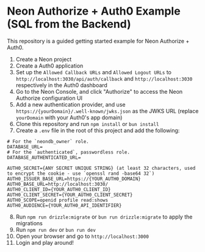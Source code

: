 # Neon Authorize + Auth0 Example (SQL from the Backend)

This repository is a guided getting started example for Neon Authorize + Auth0.

1. Create a Neon project
2. Create a Auth0 application
3. Set up the `Allowed Callback URLs` and `Allowed Logout URLs` to `http://localhost:3030/api/auth/callback` and `http://localhost:3030` respectively in the Auth0 dashboard
4. Go to the Neon Console, and click "Authorize" to access the Neon Authorize configuration UI
5. Add a new authentication provider, and use `https://{yourDomain}/.well-known/jwks.json` as the JWKS URL (replace `yourDomain` with your Auth0's app domain)
6. Clone this repository and run `npm install` or `bun install`
7. Create a `.env` file in the root of this project and add the following:

```
# For the `neondb_owner` role.
DATABASE_URL=
# For the `authenticated`, passwordless role.
DATABASE_AUTHENTICATED_URL=

AUTH0_SECRET={ANY SECRET UNIQUE STRING} (at least 32 characters, used to encrypt the cookie - use `openssl rand -base64 32`)
AUTH0_ISSUER_BASE_URL=https://{YOUR_AUTH0_DOMAIN}
AUTH0_BASE_URL=http://localhost:3030/
AUTH0_CLIENT_ID={YOUR_AUTH0_CLIENT_ID}
AUTH0_CLIENT_SECRET={YOUR_AUTH0_CLIENT_SECRET}
AUTH0_SCOPE=openid profile read:shows
AUTH0_AUDIENCE={YOUR_AUTH0_API_IDENTIFIER}
```

8. Run `npm run drizzle:migrate` or `bun run drizzle:migrate` to apply the migrations
9. Run `npm run dev` or `bun run dev`
10. Open your browser and go to `http://localhost:3000`
11. Login and play around!
